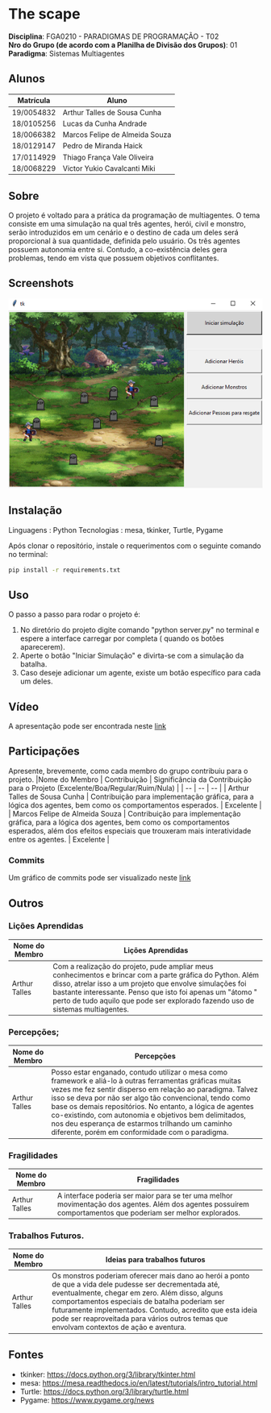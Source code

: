 # The scape

**Disciplina**: FGA0210 - PARADIGMAS DE PROGRAMAÇÃO - T02 <br>
**Nro do Grupo (de acordo com a Planilha de Divisão dos Grupos)**: 01<br>
**Paradigma**: Sistemas Multiagentes<br>

## Alunos
|Matrícula | Aluno |
| -- | -- |
| 19/0054832 | Arthur Talles de Sousa Cunha       |
| 18/0105256 | Lucas da Cunha Andrade             |
| 18/0066382 | Marcos Felipe de Almeida Souza     |
| 18/0129147 | Pedro de Miranda Haick             |
| 17/0114929 | Thiago França Vale Oliveira        |
| 18/0068229 | Victor Yukio Cavalcanti Miki       |

## Sobre 
O projeto é voltado para a prática da programação de multiagentes. O tema consiste em uma simulação na qual três agentes, herói, civil e monstro, serão introduzidos em um cenário e o destino de cada um deles será proporcional à sua quantidade, definida pelo usuário.
Os três agentes possuem autonomia entre si. Contudo, a co-existência deles gera problemas, tendo em vista que possuem objetivos conflitantes.

## Screenshots

![Exemplo simulação](./img/screenshot.PNG)

 
## Instalação

Linguagens : Python
Tecnologias : mesa, tkinker, Turtle, Pygame

Após clonar o repositório, instale o requerimentos com o seguinte comando no terminal:

```sh
pip install -r requirements.txt
```

## Uso 
O passo a passo para rodar o projeto é:

1. No diretório do projeto digite comando "python server.py" no terminal e espere a interface carregar por completa ( quando os botões aparecerem).
2. Aperte o botão "Iniciar Simulação" e divirta-se com a simulação da batalha.
3. Caso deseje adicionar um agente, existe um botão específico para cada um deles.

## Vídeo
A apresentação pode ser encontrada neste [link](https://youtu.be/9teherrviqc)

## Participações
Apresente, brevemente, como cada membro do grupo contribuiu para o projeto.
|Nome do Membro | Contribuição | Significância da Contribuição para o Projeto (Excelente/Boa/Regular/Ruim/Nula) |
| -- | -- | -- |
| Arthur Talles de Sousa Cunha |  Contribuição para implementação gráfica, para a lógica dos agentes, bem como os comportamentos esperados. | Excelente |
| Marcos Felipe de Almeida Souza |  Contribuição para implementação gráfica, para a lógica dos agentes, bem como os comportamentos esperados, além dos efeitos especiais que trouxeram mais interatividade entre os agentes. | Excelente |

### Commits
   Um gráfico de commits pode ser visualizado neste [link](https://github.com/UnBParadigmas2023-1-Turma02/2023.1_G1_SMA_La_Savannah/pulse)
## Outros 
### Lições Aprendidas
|Nome do Membro | Lições Aprendidas | 
| -------- | -- | 
| Arthur Talles  |  Com a realização do projeto, pude ampliar meus conhecimentos e brincar com a parte gráfica do Python. Além disso, atrelar isso a um projeto que envolve simulações foi bastante interessante. Penso que isto foi apenas um "átomo " perto de tudo aquilo que pode ser explorado fazendo uso de sistemas multiagentes.   

### Percepções;
|Nome do Membro | Percepções | 
| -- | -- | 
| Arthur Talles  |  Posso estar enganado, contudo utilizar o mesa como framework e aliá-lo à outras ferramentas gráficas muitas vezes me fez sentir disperso em relação ao paradigma. Talvez isso se deva por não ser algo tão convencional, tendo como base os demais repositórios. No entanto, a lógica de agentes co-existindo, com autonomia e objetivos bem delimitados, nos deu esperança de estarmos trilhando um caminho diferente, porém em conformidade com o paradigma.  |  


### Fragilidades
|Nome do Membro | Fragilidades | 
| -- | -- | 
| Arthur Talles  | A interface poderia ser maior para se ter uma melhor movimentação dos agentes. Além dos agentes possuírem comportamentos que poderiam ser melhor explorados. |  


### Trabalhos Futuros.
|Nome do Membro | Ideias para trabalhos futuros | 
| -- | -- | 
| Arthur Talles  | Os monstros poderiam oferecer mais dano ao herói a ponto de que a vida dele pudesse ser decrementada até, eventualmente, chegar em zero. Além disso, alguns comportamentos especiais de batalha poderiam ser futuramente implementados. Contudo, acredito que esta ideia pode ser reaproveitada para vários outros temas que envolvam contextos de ação e aventura.|  



## Fontes
* tkinker: <https://docs.python.org/3/library/tkinter.html>
* mesa: <https://mesa.readthedocs.io/en/latest/tutorials/intro_tutorial.html>
* Turtle: <https://docs.python.org/3/library/turtle.html>
* Pygame: <https://www.pygame.org/news>


